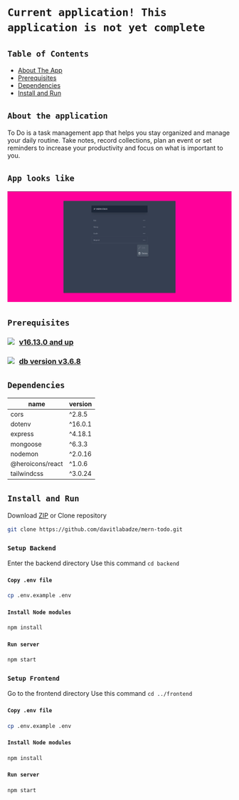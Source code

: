 # `Current application! This application is not yet complete `

## `Table of Contents`

* [ About The App](#about)
* [ Prerequisites](#pre)
* [ Dependencies](#dependencies)
* [ Install and Run](#iar)

<a name="about"></a>

## `About the application`
To Do is a task management app that helps you stay organized and manage your daily routine. Take notes, record collections, plan an event or set reminders to increase your productivity and focus on what is important to you.

## `App looks like`
!['alt'](readme/screen.png)

<a name="pre"></a>

## `Prerequisites`

### <a href="https://nodejs.org/en/" target="_blank"><img style="float:left; margin-right:10px" src="https://img.shields.io/badge/Node.js-339933?style=for-the-badge&logo=nodedotjs&logoColor=white"/> v16.13.0 and up
</a> 

### <a href="https://www.mongodb.com/" target="_blank"><img style="float:left; margin-right:10px" src="https://img.shields.io/badge/mongodb-339933?style=for-the-badge&logo=mongodb&logoColor=white"/> db version v3.6.8 </a> 


<a name="dependencies"></a>

## `Dependencies`

| name  | version |
| ------------- | ------------- |
| cors  | ^2.8.5  |
| dotenv  | ^16.0.1  |
| express | ^4.18.1 |
| mongoose | ^6.3.3 |
| nodemon | ^2.0.16 |
| @heroicons/react| ^1.0.6 |
| tailwindcss| ^3.0.24 |


<a name="iar"></a>

## `Install and Run`

Download [ZIP](https://github.com/davitlabadze/mern-todo/archive/refs/heads/master.zip) or Clone repository

```bash
git clone https://github.com/davitlabadze/mern-todo.git
```
### `Setup Backend`

Enter the backend directory Use this command `cd backend`

#### `Copy .env file`
```bash
cp .env.example .env
```

#### `Install Node modules`

```bash
npm install
```

#### `Run server`

```bash
npm start
```

### `Setup Frontend`

Go to the frontend directory Use this command `cd ../frontend`

#### `Copy .env file`
```bash
cp .env.example .env
```

#### `Install Node modules`

```bash
npm install
```

#### `Run server`

```bash
npm start
```


